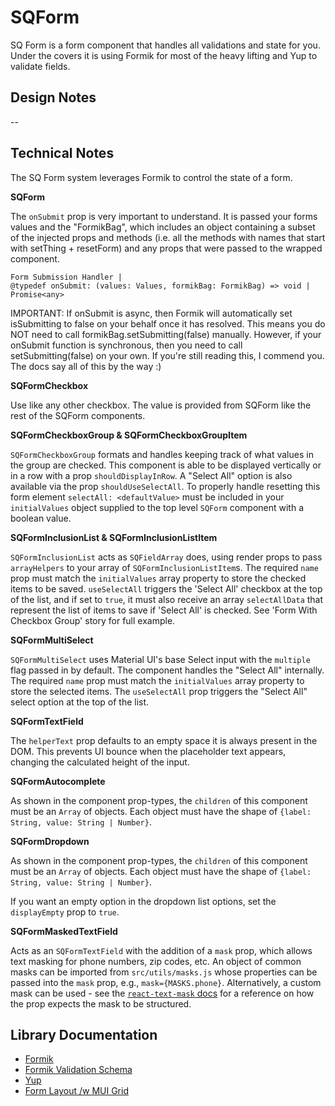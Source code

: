 # SQForm

SQ Form is a form component that handles all validations and state for you. Under the covers it is using Formik for most of the heavy lifting and Yup to validate fields.

## Design Notes

--

## Technical Notes

The SQ Form system leverages Formik to control the state of a form.

**SQForm**

The `onSubmit` prop is very important to understand. It is passed your forms values and the "FormikBag", which includes an object containing a subset of the injected props and methods (i.e. all the methods with names that start with setThing + resetForm) and any props that were passed to the wrapped component.

```
Form Submission Handler |
@typedef onSubmit: (values: Values, formikBag: FormikBag) => void | Promise<any>
```

IMPORTANT: If onSubmit is async, then Formik will automatically set isSubmitting to false on your behalf once it has resolved.
This means you do NOT need to call formikBag.setSubmitting(false) manually.
However, if your onSubmit function is synchronous, then you need to call setSubmitting(false) on your own.
If you're still reading this, I commend you. The docs say all of this by the way :)

**SQFormCheckbox**

Use like any other checkbox. The value is provided from SQForm like the rest of the SQForm components.

**SQFormCheckboxGroup & SQFormCheckboxGroupItem**

`SQFormCheckboxGroup` formats and handles keeping track of what values in the group are checked. This component is able to be displayed vertically or in a row with a prop `shouldDisplayInRow`. A "Select All" option is also available via the prop `shouldUseSelectAll`. To properly handle resetting this form element `selectAll: <defaultValue>` must be included in your `initialValues` object supplied to the top level `SQForm` component with a boolean value.

**SQFormInclusionList & SQFormInclusionListItem**

`SQFormInclusionList` acts as `SQFieldArray` does, using render props to pass `arrayHelpers` to your array of `SQFormInclusionListItem`s. The required `name` prop must match the `initialValues` array property to store the checked items to be saved. `useSelectAll` triggers the 'Select All' checkbox at the top of the list, and if set to `true`, it must also receive an array `selectAllData` that represent the list of items to save if 'Select All' is checked. See 'Form With Checkbox Group' story for full example.

**SQFormMultiSelect**

`SQFormMultiSelect` uses Material UI's base Select input with the `multiple` flag passed in by default. The component handles the
"Select All" internally. The required `name` prop must match the `initialValues` array property to store the selected items. The
`useSelectAll` prop triggers the "Select All" select option at the top of the list.

**SQFormTextField**

The `helperText` prop defaults to an empty space it is always present in the DOM. This prevents UI bounce when the placeholder text appears, changing the calculated height of the input.

**SQFormAutocomplete**

As shown in the component prop-types, the `children` of this component must be an `Array` of objects. Each object must have the shape of `{label: String, value: String | Number}`.

**SQFormDropdown**

As shown in the component prop-types, the `children` of this component must be an `Array` of objects. Each object must have the shape of `{label: String, value: String | Number}`.

If you want an empty option in the dropdown list options, set the `displayEmpty` prop to `true`.

**SQFormMaskedTextField**

Acts as an `SQFormTextField` with the addition of a `mask` prop, which allows text masking for phone numbers, zip codes, etc. An object of common masks can be imported from `src/utils/masks.js` whose properties can be passed into the `mask` prop, e.g., `mask={MASKS.phone}`. Alternatively, a custom mask can be used - see the [`react-text-mask` docs](https://github.com/text-mask/text-mask/tree/master/react/#readme) for a reference on how the prop expects the mask to be structured.

## Library Documentation

- [Formik](https://jaredpalmer.com/formik/docs/overview)
- [Formik Validation Schema](https://jaredpalmer.com/formik/docs/guides/validation#validationschema)
- [Yup](https://github.com/jquense/yup)
- [Form Layout /w MUI Grid](https://material-ui.com/components/grid/)
